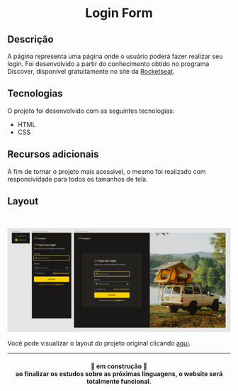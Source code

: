 <h1 align="center"> Login Form </h1>

## Descrição

A página representa uma página onde o usuário poderá fazer realizar seu login. Foi desenvolvido a partir do conhecimento obtido no programa Discover, disponível gratuitamente no site da [Rocketseat](https://www.rocketseat.com.br/).

## Tecnologias

O projeto foi desenvolvido com as seguintes tecnologias:

- HTML
- CSS

## Recursos adicionais 

A fim de tornar o projeto mais acessível, o mesmo foi realizado com responsividade para todos os tamanhos de tela.

## Layout

<br>

<p align="center">
  <img src="./assets/modelo-figma.png">
<p>

Você pode visualizar o layout do projeto original clicando [aqui](<https://www.figma.com/file/SySOtDgZpnytV2DWtpqdiw/DD-%2F-Login-Form---CSS-(Copy)?node-id=216%3A2>).

<hr>

<h4 align="center"> 
	🚧  em construção  🚧 <br>
	ao finalizar os estudos sobre as próximas linguagens, o website será totalmente funcional.
</h4>